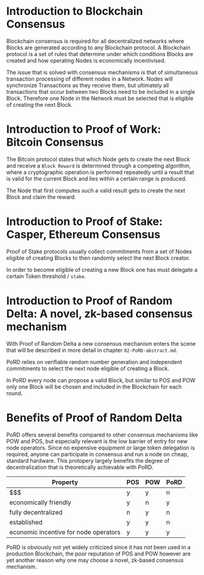 # Introduction to Blockchain Consensus

Blockchain consensus is required for all decentralized networks where Blocks are generated according to any Blockchain protocol. A Blockchain protocol is a set of rules that determine under which conditions Blocks are created and how operating Nodes is economically incentivised.

The issue that is solved with consensus mechanisms is that of simultaneous transaction processing of different nodes in a Network. Nodes will synchronize Transactions as they receive them, but ultimately all transactions that occur between two Blocks need to be included in a single Block. Therefore one Node in the Network must be selected that is eligible of creating the next Block. 

# Introduction to Proof of Work: Bitcoin Consensus

The Bitcoin protocol states that which Node gets to create the next Block and receive a `Block Reward` is determined through a competing algorithm, where a cryptographic operation is performed repeatedly until a result that is valid for the current Block and lies within a certain range is produced. 

The Node that first computes such a valid result gets to create the next Block and claim the reward.

# Introduction to Proof of Stake: Casper, Ethereum Consensus

Proof of Stake protocols usually collect commitments from a set of Nodes eligible of creating Blocks to then randomly select the next Block creator. 

In order to become eligible of creating a new Block one has must delegate a certain Token threshold / `stake`.

# Introduction to Proof of Random Delta: A novel, zk-based consensus mechanism

With Proof of Random Delta a new consensus mechanism enters the scene that will be described in more detail in chapter `02-PoRD-abstract.md`. 

PoRD relies on verifiable random number generation and independent commitments to select the next node eligible of creating a Block. 

In PoRD every node can propose a valid Block, but similar to POS and POW only one Block will be chosen and included in the Blockchain for each round.

# Benefits of Proof of Random Delta 

PoRD offers several benefits compared to other consensus mechanisms like POW and POS, but especially relevant is the low barrier of entry for new node operators. Since no expensive equipment or large token delegation is required, anyone can participate in consensus and run a node on cheap, standard hardware. This protopery largely benefits the degree of decentralization that is theoretically achievable with PoRD.

| Property | POS | POW | PoRD |
|---|---|---|---|
| $$$ | y | y | n |
| economically friendly | y | n | y |
| fully decentralized | n | y | n |
| established | y | y | n |
| economic incentive for node operators | y | y | y |

PoRD is obviously not yet widely criticized since it has not been used in a production Blockchain, the poor reputation of POS and POW however are yet another reason why one may choose a novel, zk-based consensus mechanism.
